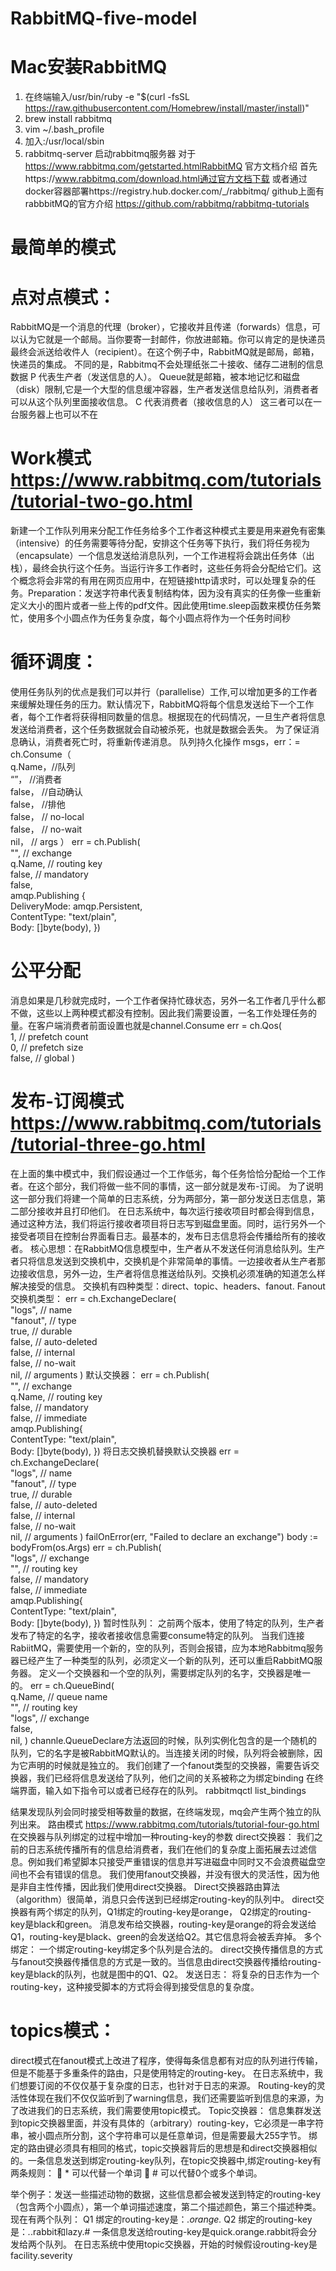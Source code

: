 # RabbitMQ-five-model

# Mac安装RabbitMQ
1.	在终端输入/usr/bin/ruby -e "$(curl -fsSL https://raw.githubusercontent.com/Homebrew/install/master/install)"
2.	brew install rabbitmq
3.	vim ~/.bash_profile
4.	加入:/usr/local/sbin
5.	rabbitmq-server 启动rabbitmq服务器
对于 https://www.rabbitmq.com/getstarted.htmlRabbitMQ 官方文档介绍
首先https://www.rabbitmq.com/download.html通过官方文档下载 或者通过docker容器部署https://registry.hub.docker.com/_/rabbitmq/
github上面有rabbbitMQ的官方介绍
https://github.com/rabbitmq/rabbitmq-tutorials
# 最简单的模式
# 点对点模式：
RabbitMQ是一个消息的代理（broker），它接收并且传递（forwards）信息，可以认为它就是一个邮局。当你要寄一封邮件，你放进邮箱。你可以肯定的是快递员最终会派送给收件人（recipient）。在这个例子中，RabbitMQ就是邮局，邮箱，快递员的集成。
不同的是，Rabbitmq不会处理纸张二十接收、储存二进制的信息数据
P 代表生产者（发送信息的人）。
Queue就是邮箱，被本地记忆和磁盘（disk）限制,它是一个大型的信息缓冲容器，生产者发送信息给队列，消费者者可以从这个队列里面接收信息。
C 代表消费者（接收信息的人）
这三者可以在一台服务器上也可以不在

# Work模式 https://www.rabbitmq.com/tutorials/tutorial-two-go.html
新建一个工作队列用来分配工作任务给多个工作者这种模式主要是用来避免有密集（intensive）的任务需要等待分配，安排这个任务等下执行，我们将任务视为（encapsulate）一个信息发送给消息队列，一个工作进程将会跳出任务体（出栈），最终会执行这个任务。当运行许多工作者时，这些任务将会分配给它们。这个概念将会非常的有用在网页应用中，在短链接http请求时，可以处理复杂的任务。Preparation：发送字符串代表复制结构体，因为没有真实的任务像一些重新定义大小的图片或者一些上传的pdf文件。因此使用time.sleep函数来模仿任务繁忙，使用多个小圆点作为任务复杂度，每个小圆点将作为一个任务时间秒

# 循环调度：
使用任务队列的优点是我们可以并行（parallelise）工作,可以增加更多的工作者来缓解处理任务的压力。默认情况下，RabbitMQ将每个信息发送给下一个工作者，每个工作者将获得相同数量的信息。根据现在的代码情况，一旦生产者将信息发送给消费者，这个任务数据就会自动被杀死，也就是数据会丢失。
为了保证消息确认，消费者死亡时，将重新传递消息。
队列持久化操作
msgs，err：= ch.Consume（   
q.Name，//队列   
“”，      //消费者   
false，   //自动确认   
false，   //排他   
false，   // no-local    
false，   // no-wait   
 nil，     // args  ）
err = ch.Publish(   
"",           // exchange   
q.Name,       // routing key   
false,        // mandatory   
false,   
amqp.Publishing {     
DeliveryMode: amqp.Persistent,     
ContentType:  "text/plain",     
Body:         []byte(body), })
# 公平分配
消息如果是几秒就完成时，一个工作者保持忙碌状态，另外一名工作者几乎什么都不做，这些以上两种模式都没有控制。因此我们需要设置，一名工作处理任务的量。在客户端消费者前面设置也就是channel.Consume
err = ch.Qos(                 
1,     // prefetch count                 
0,     // prefetch size                 
false, // global         )
                                                                                                                                        
# 发布-订阅模式 https://www.rabbitmq.com/tutorials/tutorial-three-go.html
在上面的集中模式中，我们假设通过一个工作低劣，每个任务恰恰分配给一个工作者。在这个部分，我们将做一些不同的事情，这一部分就是发布-订阅。
为了说明这一部分我们将建一个简单的日志系统，分为两部分，第一部分发送日志信息，第二部分接收并且打印他们。
在日志系统中，每次运行接收项目时都会得到信息，通过这种方法，我们将运行接收者项目将日志写到磁盘里面。同时，运行另外一个接受者项目在控制台界面看日志。最基本的，发布日志信息将会传播给所有的接收者。
核心思想：在RabbitMQ信息模型中，生产者从不发送任何消息给队列。生产者只将信息发送到交换机中，交换机是个非常简单的事情。一边接收者从生产者那边接收信息，另外一边，生产者将信息推送给队列。交换机必须准确的知道怎么样解决接受的信息。
交换机有四种类型：direct、topic、headers、fanout.
Fanout交换机类型：
err = ch.ExchangeDeclare(   
"logs",   // name   
"fanout", // type   
true,     // durable  
 false,    // auto-deleted   
false,    // internal   
false,    // no-wait   
nil,      // arguments )
默认交换器：
err = ch.Publish(   
"",     // exchange   
q.Name, // routing key   
false,  // mandatory   
false,  // immediate   
amqp.Publishing{    
 ContentType: "text/plain",     
Body:        []byte(body), })
将日志交换机替换默认交换器
err = ch.ExchangeDeclare(   
"logs",   // name   
"fanout", // type   
true,     // durable   
false,    // auto-deleted   
false,    // internal   
false,    // no-wait   
nil,      // arguments ) 
failOnError(err, "Failed to declare an exchange")  body := bodyFrom(os.Args) 
err = ch.Publish(   
"logs", // exchange   
"",     // routing key   
false,  // mandatory   
false,  // immediate   
amqp.Publishing{           
ContentType: "text/plain",           
Body:        []byte(body),   })
暂时性队列：
之前两个版本，使用了特定的队列，生产者发布了特定的名字，接收者接收信息需要consume特定的队列。
当我们连接RabiitMQ，需要使用一个新的，空的队列，否则会报错，应为本地Rabbitmq服务器已经产生了一种类型的队列，必须定义一个新的队列，还可以重启RabbitMQ服务器。
定义一个交换器和一个空的队列，需要绑定队列的名字，交换器是唯一的。
err = ch.QueueBind(   
q.Name, // queue name   
"",     // routing key   
"logs", // exchange   
false,   
nil, )
channle.QueueDeclare方法返回的时候，队列实例化包含的是一个随机的队列，它的名字是被RabbitMQ默认的。当连接关闭的时候，队列将会被删除，因为它声明的时候就是独立的。
我们创建了一个fanout类型的交换器，需要告诉交换器，我们已经将信息发送给了队列，他们之间的关系被称之为绑定binding
在终端界面，输入如下指令可以或者已经存在的队列。
rabbitmqctl list_bindings

结果发现队列会同时接受相等数量的数据，在终端发现，mq会产生两个独立的队列出来。
路由模式  https://www.rabbitmq.com/tutorials/tutorial-four-go.html
在交换器与队列绑定的过程中增加一种routing-key的参数
direct交换器：
我们之前的日志系统传播所有的信息给消费者，我们在他们的复杂度上面拓展去过滤信息。例如我们希望脚本只接受严重错误的信息并写进磁盘中同时又不会浪费磁盘空间也不会有错误的信息。
我们使用fanout交换器，并没有很大的灵活性，因为他是非自主性传播，因此我们使用direct交换器。
Direct交换器路由算法（algorithm）很简单，消息只会传送到已经绑定routing-key的队列中。
direct交换器有两个绑定的队列，Q1绑定的routing-key是orange，
Q2绑定的routing-key是black和green。
消息发布给交换器，routing-key是orange的将会发送给Q1，routing-key是black、green的会发送给Q2。其它信息将会被丢弃掉。
多个绑定：
一个绑定routing-key绑定多个队列是合法的。
direct交换传播信息的方式与fanout交换器传播信息的方式是一致的。当信息由direct交换器传播给routing-key是black的队列，也就是图中的Q1、Q2。
发送日志：
将复杂的日志作为一个routing-key，这种接受脚本的方式将会得到接受信息的复杂度。
 
# topics模式：
direct模式在fanout模式上改进了程序，使得每条信息都有对应的队列进行传输，但是不能基于多重条件的路由，只是使用特定的routing-key。
在日志系统中，我们想要订阅的不仅仅基于复杂度的日志，也针对于日志的来源。
Routing-key的灵活性体现在我们不仅仅监听到了warning信息，我们还需要监听到信息的来源，为了改进我们的日志系统，我们需要使用topic模式。
Topic交换器：
信息集群发送到topic交换器里面，并没有具体的（arbitrary）routing-key，它必须是一串字符串，被小圆点所分割，这个字符串可以是任意单词，但是需要最大255字节。
绑定的路由键必须具有相同的格式，topic交换器背后的思想是和direct交换器相似的。一条信息发送到绑定routing-key队列，在topic交换器中,绑定routing-key有两条规则：
	* 可以代替一个单词
	# 可以代替0个或多个单词。


 举个例子：发送一些描述动物的数据，这些信息都会被发送到特定的routing-key（包含两个小圆点），第一个单词描述速度，第二个描述颜色，第三个描述种类。
现在有两个队列：
Q1 绑定的routing-key是：*.orange.* 
Q2 绑定的routing-key是：*.*.rabbit和lazy.#
一条信息发送给routing-key是quick.orange.rabbit将会分发给两个队列。
在日志系统中使用topic交换器，开始的时候假设routing-key是facility.severity
